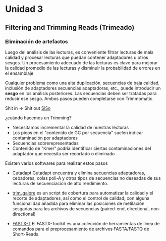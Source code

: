 
# Unidad 3

## Filtering and Trimming Reads (Trimeado)
### Eliminación de artefactos

  Luego del análisis de las lecturas, es conveniente filtrar lecturas de mala calidad y
procesar lecturas que puedan contener adaptadores u otros sesgos. Un procesamiento
adecuado de las lecturas es clave para mejorar la calidad promedio de las lecturas y disminuir
la probabilidad de errores en el ensamblaje.

  Cualquier problema como una alta duplicación, secuencias de baja calidad, inclusión de adaptadores
secuencias adaptadoras, etc., puede introducir un **sesgo** en los análisis posteriores. Las secuencias deben ser
tratadas para reducir ese sesgo. Ambos pasos pueden completarse con Trimmomatic.

Shit in => Shit out [SiSo](https://www.urbandictionary.com/define.php?term=siso)

¿cuándo hacemos un Trimming?
+ Necesitamos incrementar la calidad de nuestras lecturas
+ Los picos en el "contenido de GC por secuencia" suelen indicar contaminación por adaptadores
+ Secuencias sobrerepresentadas
+ Contenido de "Kmer" podría identificar ciertas contaminaciones del adaptador que necesita ser recortado o eliminado

Existen varios softwares para realizar estos pasos

* [Cutadapt](https://cutadapt.readthedocs.io/en/stable/index.html)
  Cutadapt encuentra y elimina secuencias adaptadoras, cebadores, colas poli-A y otros tipos de secuencias no deseadas de sus lecturas de secuenciación de alto rendimiento.

* [trim_galore](https://github.com/FelixKrueger/TrimGalore/blob/master/Docs/Trim_Galore_User_Guide.md)
  es un script de cobertura para automatizar la calidad y el recorte de adaptadores, así como el control de calidad, con alguna funcionalidad añadida para eliminar las posiciones de metilación sesgadas para los archivos de secuencias (paired-end, directional, non-directional)

* [FASTX-T](http://hannonlab.cshl.edu/fastx_toolkit/)
  El FASTX-Toolkit es una colección de herramientas de línea de comandos para el preprocesamiento de archivos FASTA/FASTQ de Short-Reads.
